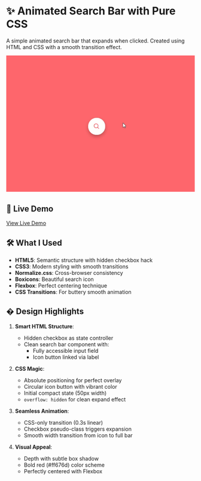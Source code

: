 # ✨ Animated Search Bar with Pure CSS

A simple animated search bar that expands when clicked. Created using HTML and CSS with a smooth transition effect.

![Search Bar Preview](./01preview.gif)

## 🚀 Live Demo

[View Live Demo](https://abhijitsinha-dev.github.io/components/01searchbar/)

## 🛠️ What I Used

- **HTML5**: Semantic structure with hidden checkbox hack
- **CSS3**: Modern styling with smooth transitions
- **Normalize.css**: Cross-browser consistency
- **Boxicons**: Beautiful search icon
- **Flexbox**: Perfect centering technique
- **CSS Transitions**: For buttery smooth animation

## � Design Highlights

1. **Smart HTML Structure**:

   - Hidden checkbox as state controller
   - Clean search bar component with:
     - Fully accessible input field
     - Icon button linked via label

2. **CSS Magic**:

   - Absolute positioning for perfect overlay
   - Circular icon button with vibrant color
   - Initial compact state (50px width)
   - `overflow: hidden` for clean expand effect

3. **Seamless Animation**:

   - CSS-only transition (0.3s linear)
   - Checkbox pseudo-class triggers expansion
   - Smooth width transition from icon to full bar

4. **Visual Appeal**:
   - Depth with subtle box shadow
   - Bold red (#ff676d) color scheme
   - Perfectly centered with Flexbox
